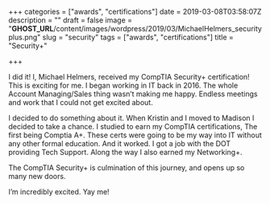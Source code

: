 +++
categories = ["awards", "certifications"]
date = 2019-03-08T03:58:07Z
description = ""
draft = false
image = "__GHOST_URL__/content/images/wordpress/2019/03/MichaelHelmers_securityplus.png"
slug = "security"
tags = ["awards", "certifications"]
title = "Security+"

+++

I did it! I, Michael Helmers, received my CompTIA Security+ certification! This is exciting for me. I began working in IT back in 2016. The whole Account Managing/Sales thing wasn’t making me happy. Endless meetings and work that I could not get excited about.

I decided to do something about it. When Kristin and I moved to Madison I decided to take a chance. I studied to earn my CompTIA certifications, The first being Comptia A+. These certs were going to be my way into IT without any other formal education. And it worked. I got a job with the DOT providing Tech Support. Along the way I also earned my Networking+.

The CompTIA Security+ is culmination of this journey, and opens up so many new doors.

I’m incredibly excited. Yay me!